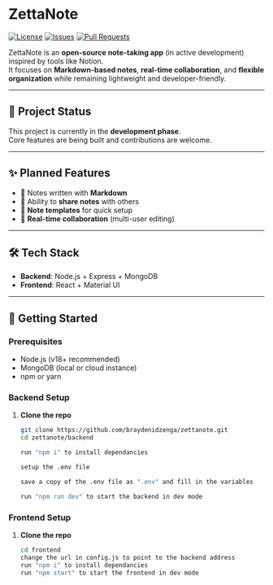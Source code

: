# ZettaNote

[![License](https://img.shields.io/github/license/braydenidzenga/zettanote)](./LICENSE)
[![Issues](https://img.shields.io/github/issues/braydenidzenga/zettanote)](https://github.com/yourusername/zettanote/issues)
[![Pull Requests](https://img.shields.io/github/issues-pr/braydenidzenga/zettanote)](https://github.com/yourusername/zettanote/pulls)

ZettaNote is an **open-source note-taking app** (in active development) inspired by tools like Notion.  
It focuses on **Markdown-based notes**, **real-time collaboration**, and **flexible organization** while remaining lightweight and developer-friendly.

---

## 🚧 Project Status
This project is currently in the **development phase**.  
Core features are being built and contributions are welcome.

---

## ✨ Planned Features
- 📝 Notes written with **Markdown**  
- 🔗 Ability to **share notes** with others  
- 📑 **Note templates** for quick setup  
- 🤝 **Real-time collaboration** (multi-user editing)  

---

## 🛠️ Tech Stack
- **Backend**: Node.js + Express + MongoDB  
- **Frontend**: React + Material UI 

---

## 🚀 Getting Started

### Prerequisites
- Node.js (v18+ recommended)  
- MongoDB (local or cloud instance)  
- npm or yarn  

### Backend Setup

1. **Clone the repo**
   ```bash
   git clone https://github.com/braydenidzenga/zettanote.git
   cd zettanote/backend

   run "npm i" to install dependancies

   setup the .env file

   save a copy of the .env file as ".env" and fill in the variables

   run "npm run dev" to start the backend in dev mode

### Frontend Setup

1. **Clone the repo**
   ```bash
   cd frontend
   change the url in config.js to point to the backend address
   run "npm i" to install dependancies
   run "npm start" to start the frontend in dev mode
